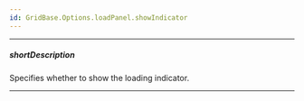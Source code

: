 ```yaml
---
id: GridBase.Options.loadPanel.showIndicator
---
```

---
##### shortDescription
Specifies whether to show the loading indicator.

---

